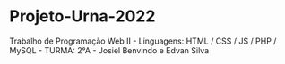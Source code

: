 # Projeto-Urna-2022
Trabalho de Programação Web II - Linguagens: HTML / CSS / JS / PHP / MySQL - TURMA: 2°A  - Josiel Benvindo e Edvan Silva
